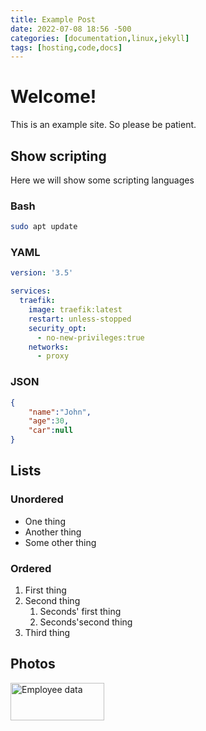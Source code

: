 ```yaml
---
title: Example Post
date: 2022-07-08 18:56 -500
categories: [documentation,linux,jekyll]
tags: [hosting,code,docs]
---
```


# Welcome!

This is an example site. So please be patient.

## Show scripting

Here we will show some scripting languages

### Bash

```bash
sudo apt update
```

### YAML

```yaml
version: '3.5'

services:
  traefik:
    image: traefik:latest
    restart: unless-stopped
    security_opt:
      - no-new-privileges:true
    networks:
      - proxy
```

### JSON
```json
{
    "name":"John", 
    "age":30, 
    "car":null
}
```

## Lists

### Unordered

* One thing
* Another thing
* Some other thing

### Ordered

1. First thing
2. Second thing
    1. Seconds' first thing
    2. Seconds'second thing
3. Third thing

## Photos

<img src="https://static-cdn.jtvnw.net/jtv_user_pictures/fe2a71e2-99d8-4299-86be-16f1932530e7-profile_banner-480.png" alt="Employee data" width="150" height="60" title="Employee Data title">